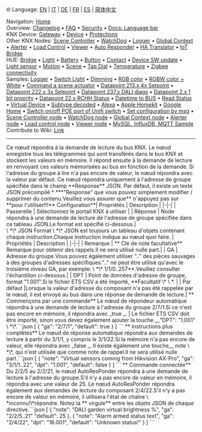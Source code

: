 🌐 Language: [EN](/node-red-contrib-knx-ultimate/wiki/KNXAutoResponder) | [IT](/node-red-contrib-knx-ultimate/wiki/it-KNXAutoResponder) | [DE](/node-red-contrib-knx-ultimate/wiki/de-KNXAutoResponder) | [FR](/node-red-contrib-knx-ultimate/wiki/fr-KNXAutoResponder) | [ES](/node-red-contrib-knx-ultimate/wiki/es-KNXAutoResponder) | [简体中文](/node-red-contrib-knx-ultimate/wiki/zh-CN-KNXAutoResponder)
<!-- NAV START -->
Navigation: [Home](/node-red-contrib-knx-ultimate/wiki/Home)  
Overview: [Changelog](https://github.com/Supergiovane/node-red-contrib-knx-ultimate/blob/master/CHANGELOG.md) • [FAQ](/node-red-contrib-knx-ultimate/wiki/FAQ-Troubleshoot) • [Security](/node-red-contrib-knx-ultimate/wiki/SECURITY) • [Docs: Language bar](/node-red-contrib-knx-ultimate/wiki/Docs-Language-Bar)  
KNX Device: [Gateway](/node-red-contrib-knx-ultimate/wiki/Gateway-configuration) • [Device](/node-red-contrib-knx-ultimate/wiki/Device) • [Protections](/node-red-contrib-knx-ultimate/wiki/Protections)  
Other KNX Nodes: [Scene Controller](/node-red-contrib-knx-ultimate/wiki/SceneController-Configuration) • [WatchDog](/node-red-contrib-knx-ultimate/wiki/WatchDog-Configuration) • [Logger](/node-red-contrib-knx-ultimate/wiki/Logger-Configuration) • [Global Context](/node-red-contrib-knx-ultimate/wiki/GlobalVariable) • [Alerter](/node-red-contrib-knx-ultimate/wiki/Alerter-Configuration) • [Load Control](/node-red-contrib-knx-ultimate/wiki/LoadControl-Configuration) • [Viewer](/node-red-contrib-knx-ultimate/wiki/knxUltimateViewer) • [Auto Responder](/node-red-contrib-knx-ultimate/wiki/KNXAutoResponder) • [HA Translator](/node-red-contrib-knx-ultimate/wiki/HATranslator) • [IoT Bridge](/node-red-contrib-knx-ultimate/wiki/IoT-Bridge-Configuration)  
HUE: [Bridge](/node-red-contrib-knx-ultimate/wiki/HUE+Bridge+configuration) • [Light](/node-red-contrib-knx-ultimate/wiki/HUE+Light) • [Battery](/node-red-contrib-knx-ultimate/wiki/HUE+Battery) • [Button](/node-red-contrib-knx-ultimate/wiki/HUE+Button) • [Contact](/node-red-contrib-knx-ultimate/wiki/HUE+Contact+sensor) • [Device SW update](/node-red-contrib-knx-ultimate/wiki/HUE+Device+software+update) • [Light sensor](/node-red-contrib-knx-ultimate/wiki/HUE+Light+sensor) • [Motion](/node-red-contrib-knx-ultimate/wiki/HUE+Motion) • [Scene](/node-red-contrib-knx-ultimate/wiki/HUE+Scene) • [Tap Dial](/node-red-contrib-knx-ultimate/wiki/HUE+Tapdial) • [Temperature](/node-red-contrib-knx-ultimate/wiki/HUE+Temperature+sensor) • [Zigbee connectivity](/node-red-contrib-knx-ultimate/wiki/HUE+Zigbee+connectivity)  
Samples: [Logger](/node-red-contrib-knx-ultimate/wiki/Logger-Sample) • [Switch Light](/node-red-contrib-knx-ultimate/wiki/-Sample---Switch-light) • [Dimming](/node-red-contrib-knx-ultimate/wiki/-Sample---Dimming) • [RGB color](/node-red-contrib-knx-ultimate/wiki/-Sample---RGB-Color) • [RGBW color + White](/node-red-contrib-knx-ultimate/wiki/-Sample---RGBW-Color-plus-White) • [Command a scene actuator](/node-red-contrib-knx-ultimate/wiki/-Sample---Control-a-scene-actuator) • [Datapoint 213.x 4x Setpoint](/node-red-contrib-knx-ultimate/wiki/-Sample---DPT213) • [Datapoint 222.x 3x Setpoint](/node-red-contrib-knx-ultimate/wiki/-Sample---DPT222) • [Datapoint 237.x DALI diags](/node-red-contrib-knx-ultimate/wiki/-Sample---DPT237) • [Datapoint 2.x 1 bit proprity](/node-red-contrib-knx-ultimate/wiki/-Sample---DPT2) • [Datapoint 22.x RCHH Status](/node-red-contrib-knx-ultimate/wiki/-Sample---DPT22) • [Datetime to BUS](/node-red-contrib-knx-ultimate/wiki/-Sample---DateTime-to-BUS) • [Read Status](/node-red-contrib-knx-ultimate/wiki/-Sample---Read-value-from-Device) • [Virtual Device](/node-red-contrib-knx-ultimate/wiki/-Sample---Virtual-Device) • [Subtype decoded](/node-red-contrib-knx-ultimate/wiki/-Sample---Subtype) • [Alexa](/node-red-contrib-knx-ultimate/wiki/-Sample---Alexa) • [Apple Homekit](/node-red-contrib-knx-ultimate/wiki/-Sample---Apple-Homekit) • [Google Home](/node-red-contrib-knx-ultimate/wiki/-Sample---Google-Assistant) • [Switch on/off POE port of Unifi switch](/node-red-contrib-knx-ultimate/wiki/-Sample---UnifiPOE) • [Set configuration by msg](/node-red-contrib-knx-ultimate/wiki/-Sample-setConfig) • [Scene Controller node](/node-red-contrib-knx-ultimate/wiki/Sample-Scene-Node) • [WatchDog node](/node-red-contrib-knx-ultimate/wiki/-Sample---WatchDog) • [Global Context node](/node-red-contrib-knx-ultimate/wiki/SampleGlobalContextNode) • [Alerter node](/node-red-contrib-knx-ultimate/wiki/SampleAlerter) • [Load control node](/node-red-contrib-knx-ultimate/wiki/SampleLoadControl) • [Viewer node](/node-red-contrib-knx-ultimate/wiki/knxUltimateViewer) • [MySQL, InfluxDB, MQTT Sample](/node-red-contrib-knx-ultimate/wiki/Sample-KNX2MQTT-KNX2MySQL-KNX2InfluxDB)  
Contribute to Wiki: [Link](/node-red-contrib-knx-ultimate/wiki/Manage-Wiki)
<!-- NAV END -->
---
<p> Ce nœud répondra à la demande de lecture du bus KNX.
Le nœud enregistre tous les télégrammes qui sont transférés dans le bus KNX et stockent les valeurs en mémoire.
Il répond ensuite à la demande de lecture en renvoyant ces valeurs mémorisées au bus en fonction de la demande.
Si l'adresse du groupe à lire n'a pas encore de valeur, le nœud répondra avec la valeur par défaut.
Ce nœud répondra uniquement à l'adresse de groupe spécifiée dans le champ **Response** JSON.
Par défaut, il existe un texte JSON précompilé * ***"Response" que vous pouvez simplement modifier / supprimer du contenu.Veuillez vous assurer que** n'appuyez pas sur **pour l'utiliser!!!** Configuration**| Propriétés | Description |
|-|-|
| Passerelle | Sélectionnez le portail KNX à utiliser |
| Réponse | Node répondra à une demande de lecture de l'adresse de groupe spécifiée dans ce tableau JSON.Le format est spécifié ci-dessous.|
<br/>
\ *\* JSON Format \ *\*
JSON est toujours un tableau d'objets contenant chaque instruction.Chaque instruction indique au nœud quoi faire.
| Propriétés | Description |
|-|-|
| Remarque | ** Clé de note facultative** Remarque pour obtenir des rappels.Il ne sera utilisé nulle part.|
| GA | Adresse du groupe.Vous pouvez également utiliser ".." des pièces sauvages à des groupes d'adresses spécifiques.".." ne peut être utilisé qu'avec le troisième niveau GA, par exemple: \ *\* 1/1/0..257**.Veuillez consulter l'échantillon ci-dessous.|
| DPT | Point de données d'adresse de groupe, format "1.001".Si le fichier ETS CSV a été importé, **Facultatif \* \ *. |
| Par défaut |Lorsque la valeur d'adresse du composant n'a pas été rappelée par le nœud, il est envoyé au bus dans une réponse de demande de lecture.| ** Commençons par une commande** Le nœud de répondeur automatique répondra à une demande de lecture à l'adresse du groupe 2/7/1.Si ce n'est pas encore en mémoire, il répondra avec _true _. |
Le fichier ETS CSV doit être importé, sinon vous devez également ajouter la touche __"DPT": "1.001" \ *\*.```json
[
    {
        "ga": "2/7/1",
        "default": true
    }
]
``` ** Instructions plus complètes** Le nœud de réponse automatique répondra aux demandes de lecture à partir du 3/1/1, y compris le 3/1/22.Si la mémoire n'a pas encore de valeur, elle répondra avec _false _.
Il existe également une touche__ note \ *\*, qui n'est utilisée que comme note de rappel.Il ne sera utilisé nulle part.```json
[
    {
        "note": "Virtual sensors coming from Hikvision AX-Pro",
        "ga": "3/1/1..22",
        "dpt": "1.001",
        "default": false
    }
]
``` ** Commande connectée** Du 2/2/5 au 2/2/21, le nœud AutoResPonder répondra à une demande de lecture à l'adresse du groupe.S'il n'y a pas encore de valeur en mémoire, il répondra avec une valeur de 25.
Le nœud AutoResPonder répondra également aux demandes de lecture du composant 2/4/22.S'il n'y a pas encore de valeur en mémoire, il utilisera l'état de chaîne \ *inconnu!\*répondre.
Notez la ** virgule** entre les objets JSON de chaque directive.```json
[
    {
        "note": "DALI garden virtual brightness %",
        "ga": "2/2/5..21"
        "default": 25
    },
    {
        "note": "Alarm armed status text",
        "ga": "2/4/22",
        "dpt": "16.001",
        "default": "Unknown status!"
    }
]
```<br/>